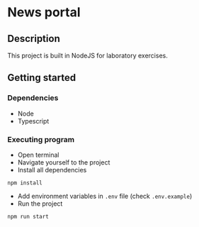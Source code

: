 # News portal

## Description

This project is built in NodeJS for laboratory exercises.

## Getting started

### Dependencies

- Node
- Typescript

### Executing program

- Open terminal
- Navigate yourself to the project
- Install all dependencies

```
npm install
```

- Add environment variables in `.env` file (check `.env.example`)
- Run the project

```
npm run start
```
